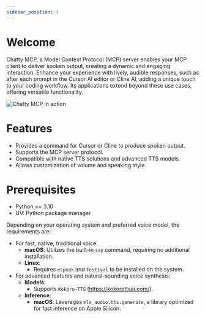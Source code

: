 ```yaml
---
sidebar_position: 1
---
```


# Welcome

Chatty MCP, a Model Context Protocol (MCP) server enables your MCP client to deliver spoken output, creating a dynamic and engaging interaction. Enhance your experience with lively, audible responses, such as after each prompt in the Cursor AI editor or Cline AI, adding a unique touch to your coding workflow. Its applications extend beyond these use cases, offering versatile functionality.

<!-- Image of Cursor with edit -->

![Chatty MCP in action](/videos/chatty-mcp-demo.gif)

# Features

- Provides a command for Cursor or Cline to produce spoken output.
- Supports the MCP server protocol.
- Compatible with native TTS solutions and advanced TTS models.
- Allows customization of volume and speaking style.

# Prerequisites

- Python >= 3.10
- UV: Python package manager

Depending on your operating system and preferred voice model, the requirements are:

- For fast, native, traditional voice:
  - **macOS**: Utilizes the built-in `say` command, requiring no additional installation.
  - **Linux**:
    - Requires `espeak` and `festival` to be installed on the system.
- For advanced features and natural-sounding voice synthesis:
  - **Models**:
    - Supports `Kokoro-TTS` (https://kokorottsai.com/).
  - **Inference**:
    - **macOS**: Leverages `mlx_audio.tts.generate`, a library optimized for fast inference on Apple Silicon.
